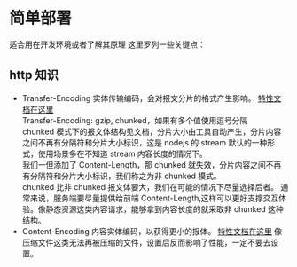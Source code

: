 # 简单部署

适合用在开发环境或者了解其原理
这里罗列一些关键点：

## http 知识

- Transfer-Encoding 实体传输编码，会对报文分片的格式产生影响。
  [特性文档在这里](https://developer.mozilla.org/zh-CN/docs/Web/HTTP/Headers/Transfer-Encoding)  
  Transfer-Encoding: gzip, chunked，如果有多个值使用逗号分隔  
  chunked 模式下的报文体结构见文档，分片大小由工具自动产生，分片内容之间不再有分隔符和分片大小标识，这是 nodejs 的 stream 默认的一种形式，使用场景多在不知道 stream 内容长度的情况下。  
  我们一但添加了 Content-Length，那 chunked 就失效，分片内容之间不再有分隔符和分片大小标识，我们称之为非 chunked 模式。  
  chunked 比非 chunked 报文体要大，我们在可能的情况下尽量选择后者。
  通常来说，服务端要尽量提供给前端 Content-Length,这样可以更好支撑交互体验。像静态资源这类内容请求，能够拿到内容长度的就采取非 chunked 这种结构。
- Content-Encoding 内容实体编码，以获得更小的报体。
  [特性文档在这里](https://developer.mozilla.org/zh-CN/docs/Web/HTTP/Headers/Content-Encoding)
  像压缩文件这类无法再被压缩的文件，设置后反而影响了性能，一定不要去设置。
